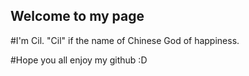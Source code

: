 ## Welcome to my page

#I'm Cil. "Cil" if the name of Chinese God of happiness.

#Hope you all enjoy my github :D
